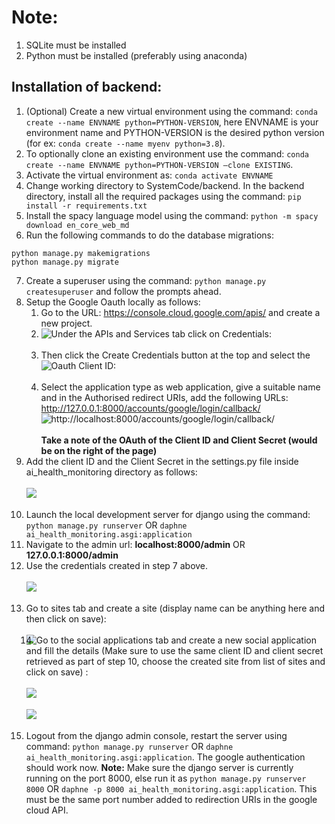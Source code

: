 # Note:
1. SQLite must be installed
2. Python must be installed (preferably using anaconda)

## Installation of backend:

1. (Optional) Create a new virtual environment using the command: ```conda create --name ENVNAME python=PYTHON-VERSION```, here ENVNAME is your environment name and PYTHON-VERSION is the desired python version (for ex: ```conda create --name myenv python=3.8```).
2. To optionally clone an existing environment use the command: ```conda create --name ENVNAME python=PYTHON-VERSION –clone EXISTING```.
3. Activate the virtual environment as: ```conda activate ENVNAME```
4. Change working directory to SystemCode/backend. In the backend directory, install all the required packages using the command: ```pip install -r requirements.txt```
5. Install the spacy language model using the command: ```python -m spacy download en_core_web_md```
6. Run the following commands to do the database migrations:
  ```
python manage.py makemigrations
python manage.py migrate

```
7. Create a superuser using the command: ```python manage.py createsuperuser``` and follow the prompts ahead.
8. Setup the Google Oauth locally as follows:
    1. Go to the URL: https://console.cloud.google.com/apis/ and create a new project.
    2. Under the APIs and Services tab click on Credentials:
       <img src="../../img/ss_10b.png"
     style="float: left; margin-right: 0px;" /> <br><br>
    3. Then click the Create Credentials button at the top and select the Oauth Client ID:
       <img src="../../img/ss_10c.png"
     style="float: left; margin-right: 0px;" /> <br><br>
    4. Select the application type as web application, give a suitable name and in the Authorised redirect URIs, add the following URLs:
       http://127.0.0.1:8000/accounts/google/login/callback/ <br>
       http://localhost:8000/accounts/google/login/callback/
       <img src="../../img/ss_10d.png"
     style="float: left; margin-right: 0px;" /> <br><br>
     **Take a note of the OAuth of the Client ID and Client Secret (would be on the right of the page)**
9. Add the client ID and the Client Secret in the settings.py file inside ai_health_monitoring directory as follows: <br><br>
       <img src="../../img/ss_11.png"
     style="float: left; margin-right: 0px;" /> <br><br>
10. Launch the local development server for django using the command: ```python manage.py runserver``` OR ```daphne ai_health_monitoring.asgi:application```
11. Navigate to the admin url: **localhost:8000/admin** OR **127.0.0.1:8000/admin**
12. Use the credentials created in step 7 above.
    <br><br>
    <img src="../../img/ss_13.png"
     style="float: left; margin-right: 0px;" /> <br><br>
14. Go to sites tab and create a site (display name can be anything here and then click on save):
    <br><br>
    <img src="../../img/ss14.png"
     style="float: left; margin-right: 0px;" />
15. Go to the social applications tab and create a new social application and fill the details (Make sure to use the same client ID and client secret retrieved as part of step 10, choose the created site from list of sites and click on save) :
    <br><br>
    <img src="../../img/ss_15_1.png"
     style="float: left; margin-right: 0px;" />
    <br> <br>
    <img src="../../img/ss_15_2.png"
     style="float: left; margin-right: 0px;" />
     <br><br>
16. Logout from the django admin console, restart the server using command: ```python manage.py runserver``` OR ```daphne ai_health_monitoring.asgi:application```. The google authentication should work now.
    **Note:** Make sure the django server is currently running on the port 8000, else run it as ```python manage.py runserver 8000``` OR ```daphne -p 8000 ai_health_monitoring.asgi:application```. This must be the same port number added to redirection URIs in the google cloud API.
